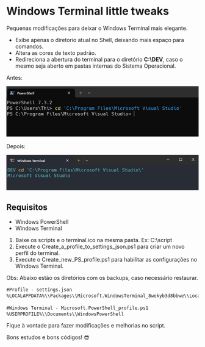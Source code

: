 # Windows Terminal little tweaks

Pequenas modificações para deixar o Windows Terminal mais elegante.

- Exibe apenas o diretorio atual no Shell, deixando mais espaço para comandos.
- Altera as cores de texto padrão.
- Redireciona a abertura do terminal para o diretório **C:\DEV**, caso o mesmo seja aberto em pastas internas do Sistema Operacional.

Antes:

![Windows Terminal tweak][before]

Depois:

![Windows Terminal padrão][after]

## Requisitos

- Windows PowerShell
- Windows Terminal

1. Baixe os scripts e o terminal.ico na mesma pasta. Ex: C:\script
1. Execute o Create_a_profile_to_settings_json.ps1 para criar um novo perfil do terminal.
1. Execute o Create_new_PS_profile.ps1 para habilitar as configurações no Windows Terminal.

Obs: Abaixo estão os diretórios com os backups, caso necessário restaurar.

```shell
#Profile - settings.json
%LOCALAPPDATA%\\Packages\\Microsoft.WindowsTerminal_8wekyb3d8bbwe\\LocalState\

#Windows Terminal - Microsoft.PowerShell_profile.ps1
%USERPROFILE%\\Documents\\WindowsPowerShell
```

Fique à vontade para fazer modificações e melhorias no script.

Bons estudos e bons códigos! :sunglasses:

[after]: /assets/img/after.png "Windows Terminal modificado"
[before]: /assets/img/before.png "Windows Terminal padrão"
